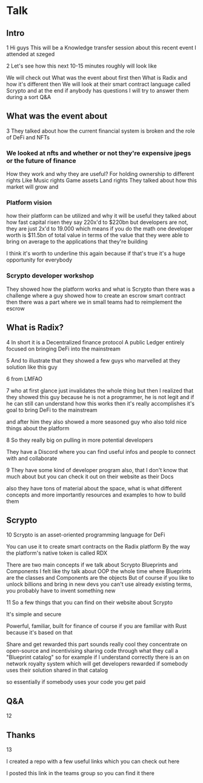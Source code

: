 # Talk

## Intro

1
Hi guys
This will be a Knowledge transfer session
about this recent event I attended at szeged

2
Let's see how this next 10-15 minutes roughly will look like

We will check out
What was the event about first
then
What is Radix and how it's different
then
We will look at their smart contract language called Scrypto
and at the end if anybody has questions I will try to answer them
during a sort Q&A



## What was the event about

3
They talked about how the current financial system is broken
and the role of DeFi and NFTs

### We looked at nfts and whether or not they're expensive jpegs or the future of finance

How they work and why they are useful?
For holding ownership to different rights
Like
Music rights
Game assets
Land rights
They talked about how this market will grow
and

### Platform vision

how their platform can be utilized and why it will be useful
they talked about how fast capital risen
they say 220x'd to $220bn
but
developers are not, they are just 2x'd to 19.000
which means if you do the math
one developer worth is $11.5bn of total value
in terms of the value that they were able to bring on average
to the applications that they're building

I think it's worth to underline this again
because if that's true
it's a huge opportunity for everybody

### Scrypto developer workshop

They showed how the platform works and what is Scrypto
than there was a challenge where a guy showed how to create an escrow smart contract
then there was a part where we in small teams had to reimplement the escrow



## What is Radix?

4
In short it is a Decentralized finance protocol
A public Ledger entirely focused on bringing DeFi into the mainstream

5
And to illustrate that they showed a few guys who marvelled at they solution
like this guy

6
from LMFAO

7
who at first glance just invalidates the whole thing
but then I realized that they showed this guy because
he is not a programmer, he is not legit
and if he can still can understand how this works
then it's really accomplishes it's goal to bring DeFi to the mainstream

and after him they also showed a more seasoned guy who also
told nice things about the platform

8
So they really big on pulling in more potential developers

They have a Discord
where you can find useful infos and
people to connect with and collaborate

9
They have some kind of developer program also, that I don't know that much about
but you can check it out on their website
as their Docs

also
they have tons of material about the space, what is what
different concepts
and more importantly resources and examples to how to build them



## Scrypto

10
Scrypto is an asset-oriented programming language for DeFi

You can use it to create smart contracts on the Radix platform
By the way
the platform's native token is called RDX

There are two main concepts if we talk about Scrypto
Blueprints and Components
I felt like thy talk about OOP the whole time
where Blueprints are the classes
and
Components are the objects
But of course if you like to unlock billions and bring in new devs you
can't use already existing terms, you probably have to invent something new

11
So a few things that you can find on their website about Scrypto

It's simple and secure

Powerful, familiar, built for finance
of course if you are familiar with Rust
because it's based on that

Share and get rewarded
this part sounds really cool
they concentrate on open-source
and incentivising sharing code
through what they call a "Blueprint catalog"
so for example if I understand correctly
there is an on network royalty system
which will get developers rewarded
if somebody uses their solution shared in that catalog

so essentially if somebody uses your code you get paid

## Q&A

12

## Thanks

13

I created a repo with a few useful links
which you can check out here

I posted this link in the teams group so you can find it there
